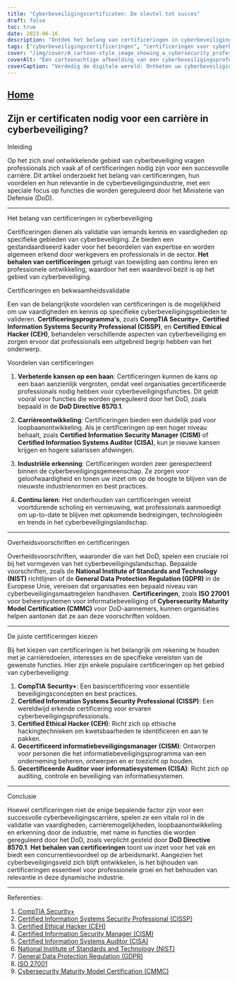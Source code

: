 ```yaml
---
title: "Cyberbeveiligingscertificaten: De sleutel tot succes"
draft: false
toc: true
date: 2023-06-16
description: "Ontdek het belang van certificeringen in cyberbeveiligingscarrières en hoe ze kansen op werk kunnen ontsluiten, vaardigheden kunnen verbeteren en kunnen zorgen voor erkenning in de sector."
tags: ["cyberbeveiligingscertificeringen", "certificeringen voor cyberbeveiliging", "carrière in cyberbeveiliging", "banen in cyberbeveiliging", "informatiebeveiligingscertificeringen", "DoD 8570.1", "branche-erkenning", "carrièremogelijkheden", "carrièreverbetering", "validatie van vaardigheden", "cyberbeveiligingsprofessionals", "certificeringsprogramma's", "CompTIA Beveiliging+", "CISSP", "CEH", "CISM", "CISA", "NIST-richtlijnen", "GDPR-naleving", "ISO 27001", "CMMC", "voorschriften voor cyberbeveiliging", "cyberbeveiligingsindustrie", "cyberbedreigingen", "professionele ontwikkeling", "continu leren", "cyberbeveiligingslandschap", "overheidsvoorschriften", "Bureau voor Arbeidsstatistieken", "cyberbeveiligingstrends"]
cover: "/img/cover/A_cartoon-style_image_showing_a_cybersecurity_professional.png"
coverAlt: "Een cartoonachtige afbeelding van een cyberbeveiligingsprofessional met een schild die een netwerk beschermt tegen cyberbedreigingen."
coverCaption: "Verdedig de digitale wereld: Ontketen uw cyberbeveiligingspotentieel"
---
```


## [Home](/cyber-security-career-playbook-start/)

## Zijn er certificaten nodig voor een carrière in cyberbeveiliging?

Inleiding

Op het zich snel ontwikkelende gebied van cyberbeveiliging vragen professionals zich vaak af of certificeringen nodig zijn voor een succesvolle carrière. Dit artikel onderzoekt het belang van certificeringen, hun voordelen en hun relevantie in de cyberbeveiligingsindustrie, met een speciale focus op functies die worden gereguleerd door het Ministerie van Defensie (DoD).

______

Het belang van certificeringen in cyberbeveiliging

Certificeringen dienen als validatie van iemands kennis en vaardigheden op specifieke gebieden van cyberbeveiliging. Ze bieden een gestandaardiseerd kader voor het beoordelen van expertise en worden algemeen erkend door werkgevers en professionals in de sector. **Het behalen van certificeringen** getuigt van toewijding aan continu leren en professionele ontwikkeling, waardoor het een waardevol bezit is op het gebied van cyberbeveiliging.

Certificeringen en bekwaamheidsvalidatie

Een van de belangrijkste voordelen van certificeringen is de mogelijkheid om uw vaardigheden en kennis op specifieke cyberbeveiligingsgebieden te valideren. **Certificeringsprogramma's**, zoals **CompTIA Security+**, **Certified Information Systems Security Professional (CISSP)**, en **Certified Ethical Hacker (CEH)**, behandelen verschillende aspecten van cyberbeveiliging en zorgen ervoor dat professionals een uitgebreid begrip hebben van het onderwerp.

Voordelen van certificeringen

1. **Verbeterde kansen op een baan**: Certificeringen kunnen de kans op een baan aanzienlijk vergroten, omdat veel organisaties gecertificeerde professionals nodig hebben voor cyberbeveiligingsfuncties. Dit geldt vooral voor functies die worden gereguleerd door het DoD, zoals bepaald in de **DoD Directive 8570.1**.

2. **Carrièreontwikkeling**: Certificeringen bieden een duidelijk pad voor loopbaanontwikkeling. Als je certificeringen op een hoger niveau behaalt, zoals **Certified Information Security Manager (CISM)** of **Certified Information Systems Auditor (CISA)**, kun je nieuwe kansen krijgen en hogere salarissen afdwingen.

3. **Industriële erkenning**: Certificeringen worden zeer gerespecteerd binnen de cyberbeveiligingsgemeenschap. Ze zorgen voor geloofwaardigheid en tonen uw inzet om op de hoogte te blijven van de nieuwste industrienormen en best practices.

4. **Continu leren**: Het onderhouden van certificeringen vereist voortdurende scholing en vernieuwing, wat professionals aanmoedigt om up-to-date te blijven met opkomende bedreigingen, technologieën en trends in het cyberbeveiligingslandschap.

______

Overheidsvoorschriften en certificeringen

Overheidsvoorschriften, waaronder die van het DoD, spelen een cruciale rol bij het vormgeven van het cyberbeveiligingslandschap. Bepaalde voorschriften, zoals de **National Institute of Standards and Technology (NIST)** richtlijnen of de **General Data Protection Regulation (GDPR)** in de Europese Unie, vereisen dat organisaties een bepaald niveau van cyberbeveiligingsmaatregelen handhaven. **Certificeringen**, zoals **ISO 27001** voor beheersystemen voor informatiebeveiliging of **Cybersecurity Maturity Model Certification (CMMC)** voor DoD-aannemers, kunnen organisaties helpen aantonen dat ze aan deze voorschriften voldoen.

______

De juiste certificeringen kiezen

Bij het kiezen van certificeringen is het belangrijk om rekening te houden met je carrièredoelen, interesses en de specifieke vereisten van de gewenste functies. Hier zijn enkele populaire certificeringen op het gebied van cyberbeveiliging:

1. **CompTIA Security+**: Een basiscertificering voor essentiële beveiligingsconcepten en best practices.
2. **Certified Information Systems Security Professional (CISSP)**: Een wereldwijd erkende certificering voor ervaren cyberbeveiligingsprofessionals.
3. **Certified Ethical Hacker (CEH)**: Richt zich op ethische hackingtechnieken om kwetsbaarheden te identificeren en aan te pakken.
4. **Gecertificeerd informatiebeveiligingsmanager (CISM)**: Ontworpen voor personen die het informatiebeveiligingsprogramma van een onderneming beheren, ontwerpen en er toezicht op houden.
5. **Gecertificeerde Auditor voor informatiesystemen (CISA)**: Richt zich op auditing, controle en beveiliging van informatiesystemen.

______

Conclusie

Hoewel certificeringen niet de enige bepalende factor zijn voor een succesvolle cyberbeveiligingscarrière, spelen ze een vitale rol in de validatie van vaardigheden, carrièremogelijkheden, loopbaanontwikkeling en erkenning door de industrie, met name in functies die worden gereguleerd door het DoD, zoals verplicht gesteld door **DoD Directive 8570.1**. **Het behalen van certificeringen** toont uw inzet voor het vak en biedt een concurrentievoordeel op de arbeidsmarkt. Aangezien het cyberbeveiligingsveld zich blijft ontwikkelen, is het bijhouden van certificeringen essentieel voor professionele groei en het behouden van relevantie in deze dynamische industrie.

______

Referenties:

1. [CompTIA Security+](https://www.comptia.org/certifications/security)
2. [Certified Information Systems Security Professional (CISSP)](https://www.isc2.org/Certifications/CISSP)
3. [Certified Ethical Hacker (CEH)](https://www.eccouncil.org/programs/certified-ethical-hacker-ceh/)
4. [Certified Information Security Manager (CISM)](https://www.isaca.org/credentialing/cism)
5. [Certified Information Systems Auditor (CISA)](https://www.isaca.org/credentialing/cisa)
6. [National Institute of Standards and Technology (NIST)](https://www.nist.gov/)
7. [General Data Protection Regulation (GDPR)](https://gdpr.eu/)
8. [ISO 27001](https://www.iso.org/isoiec-27001-information-security.html)
9. [Cybersecurity Maturity Model Certification (CMMC)](https://www.acq.osd.mil/cmmc/)
